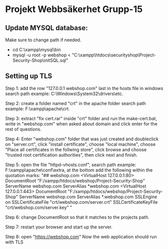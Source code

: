 # **Projekt Webbsäkerhet Grupp-15**

## Update MYSQL database:
Make sure to change path if needed.
- cd C:\xampp\mysql\bin
- mysql -u root -p webshop < "C:\xampp\htdocs\securityshop\Project-Security-Shop\initSQL.sql"

## Setting up TLS
Step 1: add the row "127.0.0.1 webshop.com" last in the hosts file in windows search path example: C:\Windows\System32\drivers\etc.

Step 2: create a folder named "crt" in the apache folder search path example: F:\xampp\apache\crt.

Step 3: extract "fix cert.rar" inside "crt" folder and run the make-cert.bat, write in "webshop.com" when asked about domain and click enter for the rest of questions.

Step 4: Enter "webshop.com" folder that was just created and doubleclick on "server.crt", click "install certificate", choose "local machine", 
choose "Place all certificates in the follwing store", click browse and choose "trusted root certification authorities", then click next and finish.

Step 5: open the file "httpd-vhosts.conf", search path example: F:\xampp\apache\conf\extra, at the bottom add the following within the quotation marks:
"## webshop.com
 <VirtualHost 127.0.0.1:80>
     DocumentRoot "F:/xampp/htdocs/webshop/Project-Security-Shop"
     ServerName webshop.com
     ServerAlias *webshop.com
 </VirtualHost>
 <VirtualHost 127.0.0.1:443>
     DocumentRoot "F:/xampp/htdocs/webshop/Project-Security-Shop"
     ServerName webshop.com
     ServerAlias *.webshop.com
     SSLEngine on
     SSLCertificateFile "crt/webshop.com/server.crt"
     SSLCertificateKeyFile "crt/webshop.com/server.key"
 </VirtualHost>"

Step 6: change DocumentRoot so that it matches to the projects path.

Step 7: restart your browser and start up the server.

Step 8: open "https://webshop.com"
Now the web application should run with TLS
